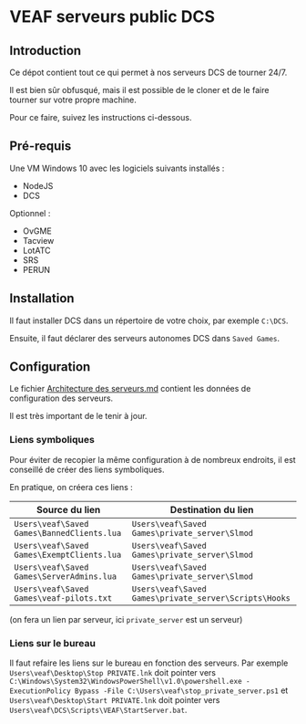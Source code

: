 # VEAF serveurs public DCS

## Introduction

Ce dépot contient tout ce qui permet à nos serveurs DCS de tourner 24/7.

Il est bien sûr obfusqué, mais il est possible de le cloner et de le faire tourner sur votre propre machine.

Pour ce faire, suivez les instructions ci-dessous.

## Pré-requis

Une VM Windows 10 avec les logiciels suivants installés :
- NodeJS
- DCS

Optionnel :
- OvGME
- Tacview
- LotATC
- SRS
- PERUN

## Installation

Il faut installer DCS dans un répertoire de votre choix, par exemple `C:\DCS`.

Ensuite, il faut déclarer des serveurs autonomes DCS dans `Saved Games`.

## Configuration

Le fichier [Architecture des serveurs.md](Architecture%20des%20serveurs.md) contient les données de configuration des serveurs.

Il est très important de le tenir à jour.

### Liens symboliques

Pour éviter de recopier la même configuration à de nombreux endroits, il est conseillé de créer des liens symboliques.

En pratique, on créera ces liens :

|Source du lien|Destination du lien|
|---|---|
|`Users\veaf\Saved Games\BannedClients.lua`|`Users\veaf\Saved Games\private_server\Slmod`|
|`Users\veaf\Saved Games\ExemptClients.lua`|`Users\veaf\Saved Games\private_server\Slmod`|
|`Users\veaf\Saved Games\ServerAdmins.lua`|`Users\veaf\Saved Games\private_server\Slmod`|
|`Users\veaf\Saved Games\veaf-pilots.txt`|`Users\veaf\Saved Games\private_server\Scripts\Hooks`|

(on fera un lien par serveur, ici `private_server` est un serveur)

### Liens sur le bureau

Il faut refaire les liens sur le bureau en fonction des serveurs. Par exemple `Users\veaf\Desktop\Stop PRIVATE.lnk` doit pointer vers `C:\Windows\System32\WindowsPowerShell\v1.0\powershell.exe -ExecutionPolicy Bypass -File C:\Users\veaf\stop_private_server.ps1` et `Users\veaf\Desktop\Start PRIVATE.lnk` doit pointer vers `Users\veaf\DCS\Scripts\VEAF\StartServer.bat`.